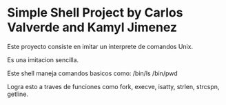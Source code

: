 # Simple Shell Project by Carlos Valverde and Kamyl Jimenez

Este proyecto consiste en imitar un interprete de comandos Unix.

Es una imitacion sencilla.

Este shell maneja comandos basicos como:
/bin/ls
/bin/pwd

Logra esto a traves de funciones como fork, execve, isatty,
strlen, strcspn, getline.


